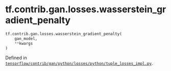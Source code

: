 <div itemscope itemtype="http://developers.google.com/ReferenceObject">
<meta itemprop="name" content="tf.contrib.gan.losses.wasserstein_gradient_penalty" />
<meta itemprop="path" content="Stable" />
</div>

# tf.contrib.gan.losses.wasserstein_gradient_penalty

``` python
tf.contrib.gan.losses.wasserstein_gradient_penalty(
    gan_model,
    **kwargs
)
```



Defined in [`tensorflow/contrib/gan/python/losses/python/tuple_losses_impl.py`](/code/stable/tensorflow/contrib/gan/python/losses/python/tuple_losses_impl.py).

